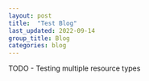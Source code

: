 ```yaml
---
layout: post
title:  "Test Blog"
last_updated: 2022-09-14
group_title: Blog
categories: blog
---
```


TODO - Testing multiple resource types
